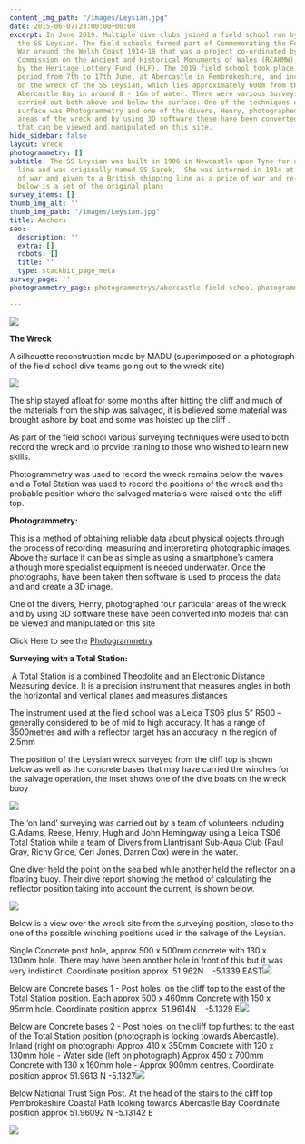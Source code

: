```yaml
---
content_img_path: "/images/Leysian.jpg"
date: 2015-06-07T23:00:00+00:00
excerpt: In June 2019. Multiple dive clubs joined a field school run by MADU to dive
  the SS Leysian. The field schools formed part of Commemorating the Forgotten U-Boat
  War around the Welsh Coast 1914-18 that was a project co-ordinated by the Royal
  Commission on the Ancient and Historical Monuments of Wales (RCAHMW), and funded
  by the Heritage Lottery Fund (HLF). The 2019 field school took place over a 10-day
  period from 7th to 17th June, at Abercastle in Pembrokeshire, and included diving
  on the wreck of the SS Leysian, which lies approximately 600m from the slipway in
  Abercastle Bay in around 8 - 16m of water. There were various Surveying exercises
  carried out both above and below the surface. One of the techniques used below the
  surface was Photogrammetry and one of the divers, Henry, photographed four particular
  areas of the wreck and by using 3D software these have been converted into models
  that can be viewed and manipulated on this site.
hide_sidebar: false
layout: wreck
photogrammetry: []
subtitle: The SS Leysian was built in 1906 in Newcastle upon Tyne for a German shipping
  line and was originally named SS Sarek.  She was interned in 1914 at the outbreak
  of war and given to a British shipping line as a prize of war and re-named SS Leysian,
  below is a set of the original plans
survey_items: []
thumb_img_alt: ''
thumb_img_path: "/images/Leysian.jpg"
title: Anchors
seo:
  description: ''
  extra: []
  robots: []
  title: ''
  type: stackbit_page_meta
survey_page: ''
photogrammetry_page: photogrammetrys/abercastle-field-school-photogrammetry.md

---
```

![](https://cdn.forestry.io/res2/cZ1ay_JMZDsN8OqF_qyGasUk8v4s2iDlRNDO_SJCjqE/fit/512/512/sm/0/aHR0cHM6Ly9hcHAu/Zm9yZXN0cnkuaW8v/cmFpbHMvYWN0aXZl/X3N0b3JhZ2UvYmxv/YnMvZXlKZmNtRnBi/SE1pT25zaWJXVnpj/MkZuWlNJNklrSkJh/SEJDUzNFck5WRXdQ/U0lzSW1WNGNDSTZi/blZzYkN3aWNIVnlJ/am9pWW14dllsOXBa/Q0o5ZlE9PS0tOTRi/NDAxMmU3Y2ViMDcx/Y2NlYzc3YWQ0NmUz/NDZhNTU3MjIyNzE2/My9zaGlwcyUyMHBs/YW4uanBn)

**The Wreck**

A silhouette reconstruction made by MADU (superimposed on a photograph of the field school dive teams going out to the wreck site)

![](/images/ab%20survey%20pic1.jpg)

The ship stayed afloat for some months after hitting the cliff and much of the materials from the ship was salvaged, it is believed some material was brought ashore by boat and some was hoisted up the cliff .

As part of the field school various surveying techniques were used to both record
the wreck and to provide training to those who wished to learn new skills.

Photogrammetry was used to record the wreck remains below the
waves and a Total Station was used to record the positions of the wreck and the
probable position where the salvaged materials were raised onto the cliff top.

**Photogrammetry:**

This is a method of obtaining reliable data about physical objects through the process of recording, measuring and interpreting photographic images. Above the surface it can be as simple as using a smartphone’s camera although more specialist equipment is needed underwater. Once the photographs, have been taken then software is used to process the data and and create a 3D image.

One of the divers, Henry, photographed four particular areas of the wreck and by using 3D software these have been converted into models that can be viewed and manipulated on this site

Click Here to see the [Photogrammetry](/photogrammetrys/anchors-photogrammetry)

**Surveying with a Total Station:**

 A Total Station is a combined Theodolite and an Electronic Distance Measuring device. It is a precision instrument that measures angles in both the horizontal and vertical planes and measures distances

The instrument used at the field school was a Leica TS06 plus 5” R500 – generally considered to be of mid to high accuracy. It has a range of 3500metres and with a reflector target  has an accuracy in the region of 2.5mm

The position of the Leysian wreck surveyed from the cliff top is shown below as well as the concrete bases that may have carried the winches for the salvage operation, the inset shows one of the dive boats on the wreck buoy

![](/images/ab%20survey%20pic2.jpg)

The ‘on land’ surveying was carried out by a team of volunteers including G.Adams, Reese, Henry, Hugh and John Hemingway using a Leica TS06 Total Station while a team of Divers from Llantrisant Sub-Aqua Club (Paul Gray, Richy Grice, Ceri Jones, Darren Cox) were in the water.

One diver held the point on the sea bed while another held the reflector on a
floating buoy. Their dive report  showing the method of calculating the reflector position taking into account the current, is shown below.

![](/images/ab%20survey%20pic3.jpg)

Below is a view over the wreck site from the surveying position, close to the one of the possible winching positions used in the salvage of the Leysian.

Single Concrete post hole, approx 500 x 500mm concrete with 130 x 130mm hole. There may have been another hole in front of this but it was very indistinct. Coordinate position approx  51.962N    -5.1339 EAST![](/images/ab%20survey%20pic4.jpg)

Below are Concrete bases 1 - Post holes  on the cliff top to the east of the Total Station position. Each approx 500 x 460mm Concrete with 150 x 95mm hole. Coordinate position approx  51.9614N    -5.1329 E![](/images/ab%20survey%202pic5.jpg)

Below are Concrete bases 2 - Post holes  on the cliff top furthest to the east of the Total Station position (photograph is looking towards Abercastle). Inland  (right on photograph) Approx 410 x 350mm Concrete with 120 x 130mm hole - Water side (left on photograph) Approx 450 x 700mm Concrete with 130 x 160mm hole - Approx 900mm centres.       Coordinate position approx 51.9613 N    -5.1327![](/images/ab%20survey%20pic6.jpg)

Below National Trust Sign Post.  At the head of the stairs to the cliff top Pembrokeshire Coastal Path looking towards Abercastle Bay Coordinate position approx  51.96092 N   -5.13142 E

![](/images/ab%20survey%20pic7.jpg)